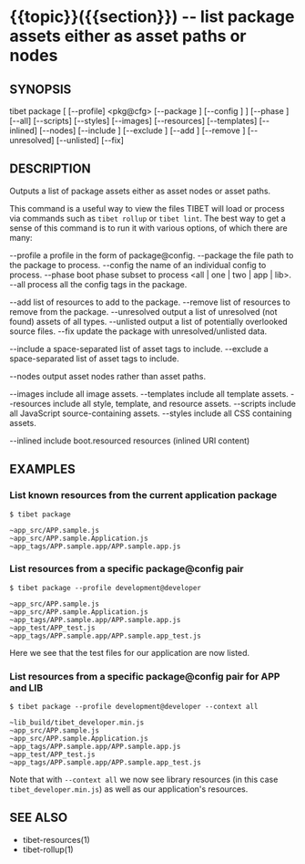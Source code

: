 {{topic}}({{section}}) -- list package assets either as asset paths or nodes
=============================================

## SYNOPSIS

tibet package [ [--profile] &lt;pkg@cfg&gt; [--package <package>] [--config <cfg>] ]
    [--phase <phase>] [--all] [--scripts] [--styles] [--images] [--resources]
    [--templates] [--inlined] [--nodes]
    [--include <asset names>] [--exclude <asset names>]
    [--add <list>] [--remove <list>] [--unresolved] [--unlisted] [--fix]

## DESCRIPTION

Outputs a list of package assets either as asset nodes or asset paths.

This command is a useful way to view the files TIBET will load or process
via commands such as `tibet rollup` or `tibet lint`. The best way to get a sense
of this command is to run it with various options, of which there are many:

--profile    a profile in the form of package@config.
--package    the file path to the package to process.
--config     the name of an individual config to process.
--phase      boot phase subset to process <all | one | two | app | lib>.
--all        process all the config tags in the package.

--add        list of resources to add to the package.
--remove     list of resources to remove from the package.
--unresolved output a list of unresolved (not found) assets of all types.
--unlisted   output a list of potentially overlooked source files.
--fix        update the package with unresolved/unlisted data.

--include    a space-separated list of asset tags to include.
--exclude    a space-separated list of asset tags to include.

--nodes      output asset nodes rather than asset paths.

--images     include all image assets.
--templates  include all template assets.
--resources  include all style, template, and resource assets.
--scripts    include all JavaScript source-containing assets.
--styles     include all CSS containing assets.

--inlined    include boot.resourced resources (inlined URI content)

## EXAMPLES

### List known resources from the current application package

    $ tibet package

    ~app_src/APP.sample.js
    ~app_src/APP.sample.Application.js
    ~app_tags/APP.sample.app/APP.sample.app.js

### List resources from a specific package@config pair

    $ tibet package --profile development@developer

    ~app_src/APP.sample.js
    ~app_src/APP.sample.Application.js
    ~app_tags/APP.sample.app/APP.sample.app.js
    ~app_test/APP_test.js
    ~app_tags/APP.sample.app/APP.sample.app_test.js

Here we see that the test files for our application are now listed.

### List resources from a specific package@config pair for APP and LIB

    $ tibet package --profile development@developer --context all

    ~lib_build/tibet_developer.min.js
    ~app_src/APP.sample.js
    ~app_src/APP.sample.Application.js
    ~app_tags/APP.sample.app/APP.sample.app.js
    ~app_test/APP_test.js
    ~app_tags/APP.sample.app/APP.sample.app_test.js

Note that with `--context all` we now see library resources (in this case
`tibet_developer.min.js`) as well as our application's resources.

## SEE ALSO

  * tibet-resources(1)
  * tibet-rollup(1)
